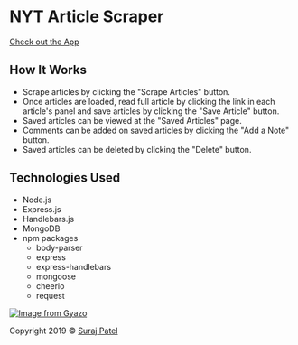 # NYT Article Scraper

[Check out the App](https://spatel-nyt-news-scraper.herokuapp.com/)

## How It Works
- Scrape articles by clicking the "Scrape Articles" button.
- Once articles are loaded, read full article by clicking the link in each article's panel and save articles by clicking the "Save Article" button.
- Saved articles can be viewed at the "Saved Articles" page.
- Comments can be added on saved articles by clicking the "Add a Note" button.
- Saved articles can be deleted by clicking the "Delete" button.

## Technologies Used
- Node.js
- Express.js
- Handlebars.js
- MongoDB
- npm packages
    - body-parser
    - express
    - express-handlebars
    - mongoose
    - cheerio
    - request

[![Image from Gyazo](https://i.gyazo.com/13ff6d1b1fd0ae010c6fa347704269d3.gif)](https://gyazo.com/13ff6d1b1fd0ae010c6fa347704269d3)

Copyright 2019 © [Suraj Patel](https://jernical.github.io/Suraj-Patel/)
